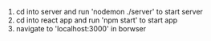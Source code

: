 1. cd into server and run 'nodemon ./server' to start server
2. cd into react app and run 'npm start' to start app
3. navigate to 'localhost:3000' in borwser